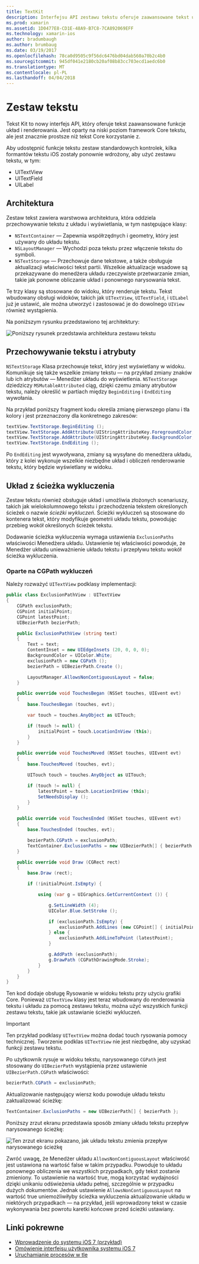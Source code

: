 ```yaml
---
title: TextKit
description: Interfejsu API zestawu tekstu oferuje zaawansowane tekst układ i renderowania funkcje w Xamarin.iOS.
ms.prod: xamarin
ms.assetid: 1D0477E8-CD1E-48A9-B7C8-7CA892069EFF
ms.technology: xamarin-ios
author: bradumbaugh
ms.author: brumbaug
ms.date: 03/19/2017
ms.openlocfilehash: 78ca0d9505c9f56dc6476bd04dab560a70b2c4b0
ms.sourcegitcommit: 945df041e2180cb20af08b83cc703ecd1aedc6b0
ms.translationtype: MT
ms.contentlocale: pl-PL
ms.lasthandoff: 04/04/2018
---
```

# <a name="text-kit"></a>Zestaw tekstu

Tekst Kit to nowy interfejs API, który oferuje tekst zaawansowane funkcje układ i renderowania. Jest oparty na niski poziom framework Core tekstu, ale jest znacznie prostsze niż tekst Core korzystanie z.

Aby udostępnić funkcje tekstu zestaw standardowych kontrolek, kilka formantów tekstu iOS zostały ponownie wdrożony, aby użyć zestawu tekstu, w tym:

-  UITextView
-  UITextField
-  UILabel


## <a name="architecture"></a>Architektura

Zestaw tekst zawiera warstwowa architektura, która oddziela przechowywanie tekstu z układu i wyświetlania, w tym następujące klasy:

-  `NSTextContainer` — Zapewnia współrzędnych i geometry, który jest używany do układu tekstu.
-  `NSLayoutManager` — Wychodzi poza tekstu przez włączenie tekstu do symboli. 
-  `NSTextStorage` — Przechowuje dane tekstowe, a także obsługuje aktualizacji właściwości tekst partii. Wszelkie aktualizacje wsadowe są przekazywane do menedżera układu rzeczywiste przetwarzanie zmian, takie jak ponowne obliczanie układ i ponownego narysowania tekst.


Te trzy klasy są stosowane do widoku, który renderuje tekstu. Tekst wbudowany obsługi widoków, takich jak `UITextView`, `UITextField`, i `UILabel` już je ustawić, ale można utworzyć i zastosować je do dowolnego `UIView` również wystąpienia.

Na poniższym rysunku przedstawiono tej architektury:

 ![](textkit-images/textkitarch.png "Poniższy rysunek przedstawia architektura zestawu tekstu")

## <a name="text-storage-and-attributes"></a>Przechowywanie tekstu i atrybuty

`NSTextStorage` Klasa przechowuje tekst, który jest wyświetlany w widoku. Komunikuje się także wszelkie zmiany tekstu — na przykład zmiany znaków lub ich atrybutów — Menedżer układu do wyświetlenia. `NSTextStorage` dziedziczy `MSMutableAttributed` ciąg, dzięki czemu zmiany atrybutów tekstu, należy określić w partiach między `BeginEditing` i `EndEditing` wywołania.

Na przykład poniższy fragment kodu określa zmianę pierwszego planu i tła kolory i jest przeznaczony dla konkretnego zakresów:

```csharp
textView.TextStorage.BeginEditing ();
textView.TextStorage.AddAttribute(UIStringAttributeKey.ForegroundColor, UIColor.Green, new NSRange(200, 400));
textView.TextStorage.AddAttribute(UIStringAttributeKey.BackgroundColor, UIColor.Black, new NSRange(210, 300));
textView.TextStorage.EndEditing ();
```

Po `EndEditing` jest wywoływana, zmiany są wysyłane do menedżera układu, który z kolei wykonuje wszelkie niezbędne układ i obliczeń renderowanie tekstu, który będzie wyświetlany w widoku.

## <a name="layout-with-exclusion-path"></a>Układ z ścieżka wykluczenia

Zestaw tekstu również obsługuje układ i umożliwia złożonych scenariuszy, takich jak wielokolumnowego tekstu i przechodzenia tekstem określonych ścieżek o nazwie *ścieżki wykluczeń*. Ścieżki wykluczeń są stosowane do kontenera tekst, który modyfikuje geometrii układu tekstu, powodując przebieg wokół określonych ścieżek tekstu.

Dodawanie ścieżka wykluczenia wymaga ustawienia `ExclusionPaths` właściwości Menedżera układu. Ustawienie tej właściwości powoduje, że Menedżer układu unieważnienie układu tekstu i przepływu tekstu wokół ścieżka wykluczenia.

### <a name="exclusion-based-on-a-cgpath"></a>Oparte na CGPath wykluczeń

Należy rozważyć `UITextView` podklasy implementacji:

```csharp
public class ExclusionPathView : UITextView
{
    CGPath exclusionPath;
    CGPoint initialPoint;
    CGPoint latestPoint;
    UIBezierPath bezierPath;

    public ExclusionPathView (string text)
    {
        Text = text;
        ContentInset = new UIEdgeInsets (20, 0, 0, 0);
        BackgroundColor = UIColor.White;
        exclusionPath = new CGPath ();
        bezierPath = UIBezierPath.Create ();

        LayoutManager.AllowsNonContiguousLayout = false;
    }

    public override void TouchesBegan (NSSet touches, UIEvent evt)
    {
        base.TouchesBegan (touches, evt);

        var touch = touches.AnyObject as UITouch;

        if (touch != null) {
            initialPoint = touch.LocationInView (this);
        }
    }

    public override void TouchesMoved (NSSet touches, UIEvent evt)
    {
        base.TouchesMoved (touches, evt);

        UITouch touch = touches.AnyObject as UITouch;

        if (touch != null) {
            latestPoint = touch.LocationInView (this);
            SetNeedsDisplay ();
        }
    }

    public override void TouchesEnded (NSSet touches, UIEvent evt)
    {
        base.TouchesEnded (touches, evt);

        bezierPath.CGPath = exclusionPath;
        TextContainer.ExclusionPaths = new UIBezierPath[] { bezierPath };
    }

    public override void Draw (CGRect rect)
    {
        base.Draw (rect);

        if (!initialPoint.IsEmpty) {

            using (var g = UIGraphics.GetCurrentContext ()) {

                g.SetLineWidth (4);
                UIColor.Blue.SetStroke ();

                if (exclusionPath.IsEmpty) {
                    exclusionPath.AddLines (new CGPoint[] { initialPoint, latestPoint });
                } else {
                    exclusionPath.AddLineToPoint (latestPoint);
                }

                g.AddPath (exclusionPath);
                g.DrawPath (CGPathDrawingMode.Stroke);
            }
        }
    }
}
```

Ten kod dodaje obsługę Rysowanie w widoku tekstu przy użyciu grafiki Core. Ponieważ `UITextView` klasy jest teraz wbudowany do renderowania tekstu i układu za pomocą zestawu tekstu, można użyć wszystkich funkcji zestawu tekstu, takie jak ustawianie ścieżki wykluczeń.

> [!IMPORTANT]
> Ten przykład podklasy `UITextView` można dodać touch rysowania pomocy technicznej. Tworzenie podklas `UITextView` nie jest niezbędne, aby uzyskać funkcji zestawu tekstu.



Po użytkownik rysuje w widoku tekstu, narysowanego `CGPath` jest stosowany do `UIBezierPath` wystąpienia przez ustawienie `UIBezierPath.CGPath` właściwości:

```csharp
bezierPath.CGPath = exclusionPath;
```

Aktualizowanie następujący wiersz kodu powoduje układu tekstu zaktualizować ścieżkę:

```csharp
TextContainer.ExclusionPaths = new UIBezierPath[] { bezierPath };
```

Poniższy zrzut ekranu przedstawia sposób zmiany układu tekstu przepływ narysowanego ścieżkę:

<!-- ![](textkit-images/exclusionpath1.png "This screenshot illustrates how the text layout changes to flow around the drawn path")--> 
![](textkit-images/exclusionpath2.png "Ten zrzut ekranu pokazano, jak układu tekstu zmienia przepływ narysowanego ścieżkę")

Zwróć uwagę, że Menedżer układu `AllowsNonContiguousLayout` właściwość jest ustawiona na wartość false w takim przypadku. Powoduje to układu ponownego obliczenia we wszystkich przypadkach, gdy tekst zostanie zmieniony. To ustawienie na wartość true, mogą korzystać wydajności dzięki unikaniu odświeżenia układu pełnej, szczególnie w przypadku dużych dokumentów. Jednak ustawienie `AllowsNonContiguousLayout` na wartość true uniemożliwiłyby ścieżka wykluczenia aktualizowanie układu w niektórych przypadkach — na przykład, jeśli wprowadzony tekst w czasie wykonywania bez powrotu karetki końcowe przed ścieżki ustawiany.


## <a name="related-links"></a>Linki pokrewne

- [Wprowadzenie do systemu iOS 7 (przykład)](https://developer.xamarin.com/samples/monotouch/IntroToiOS7)
- [Omówienie interfejsu użytkownika systemu iOS 7](~/ios/platform/introduction-to-ios7/ios7-ui.md)
- [Uruchamianie procesów w tle](~/ios/app-fundamentals/backgrounding/index.md)
